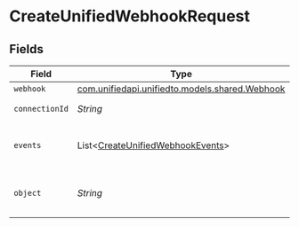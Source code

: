 # CreateUnifiedWebhookRequest


## Fields

| Field                                                                                     | Type                                                                                      | Required                                                                                  | Description                                                                               |
| ----------------------------------------------------------------------------------------- | ----------------------------------------------------------------------------------------- | ----------------------------------------------------------------------------------------- | ----------------------------------------------------------------------------------------- |
| `webhook`                                                                                 | [com.unifiedapi.unifiedto.models.shared.Webhook](../../models/shared/Webhook.md)          | :heavy_minus_sign:                                                                        | N/A                                                                                       |
| `connectionId`                                                                            | *String*                                                                                  | :heavy_check_mark:                                                                        | ID of the connection                                                                      |
| `events`                                                                                  | List<[CreateUnifiedWebhookEvents](../../models/operations/CreateUnifiedWebhookEvents.md)> | :heavy_minus_sign:                                                                        | Which events to subscribe to.                                                             |
| `object`                                                                                  | *String*                                                                                  | :heavy_check_mark:                                                                        | The object to subscribe to                                                                |